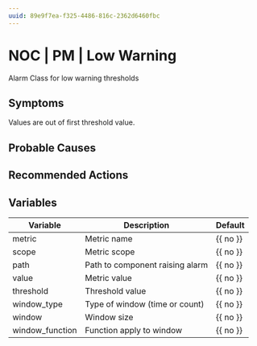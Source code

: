 ```yaml
---
uuid: 89e9f7ea-f325-4486-816c-2362d6460fbc
---
```

# NOC | PM | Low Warning

Alarm Class for low warning thresholds

## Symptoms

Values are out of first threshold value.

## Probable Causes

## Recommended Actions

## Variables

Variable | Description | Default
--- | --- | ---
metric | Metric name | {{ no }}
scope | Metric scope | {{ no }}
path | Path to component raising alarm | {{ no }}
value | Metric value | {{ no }}
threshold | Threshold value | {{ no }}
window_type | Type of window (time or count) | {{ no }}
window | Window size | {{ no }}
window_function | Function apply to window | {{ no }}
